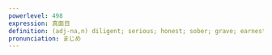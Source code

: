 ```yaml
---
powerlevel: 498
expression: 真面目
definition: (adj-na,n) diligent; serious; honest; sober; grave; earnest; steady; (P)
pronunciation: まじめ
---
```

